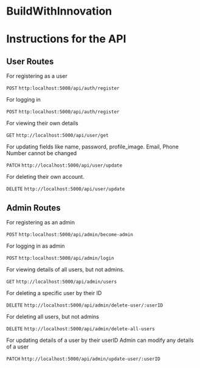 # BuildWithInnovation

# Instructions for the API

## User Routes
For registering as a user

```POST``` ```http:localhost:5000/api/auth/register```

For logging in

```POST``` ```http:localhost:5000/api/auth/register```

For viewing their own details

```GET``` ```http://localhost:5000/api/user/get```

For updating fields like name, password, profile_image. Email, Phone Number cannot be changed

```PATCH``` ```http://localhost:5000/api/user/update```


For deleting their own account.

```DELETE``` ```http://localhost:5000/api/user/update```

## Admin Routes
For registering as an admin

```POST``` ```http:localhost:5000/api/admin/become-admin```

For logging in as admin

```POST``` ```http:localhost:5000/api/admin/login```

For viewing details of all users, but not admins.

```GET``` ```http://localhost:5000/api/admin/users```

For deleting a specific user by their ID

```DELETE``` ```http://localhost:5000/api/admin/delete-user/:userID```

For deleting all users, but not admins

```DELETE``` ```http://localhost:5000/api/admin/delete-all-users```

For updating details of a user by their userID
Admin can modify any details of a user

```PATCH``` ```http://localhost:5000/api/admin/update-user/:userID```









